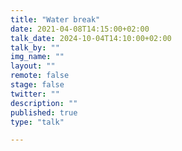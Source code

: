 ```yaml
---
title: "Water break"
date: 2021-04-08T14:15:00+02:00
talk_date: 2024-10-04T14:10:00+02:00
talk_by: ""
img_name: ""
layout: ""
remote: false
stage: false
twitter: ""
description: ""
published: true
type: "talk"

---
```

